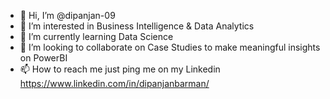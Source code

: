 - 👋 Hi, I’m @dipanjan-09
- 👀 I’m interested in Business Intelligence & Data Analytics
- 🌱 I’m currently learning Data Science
- 💞️ I’m looking to collaborate on Case Studies to make meaningful insights on PowerBI
- 📫 How to reach me just ping me on my Linkedin https://www.linkedin.com/in/dipanjanbarman/

<!---
dipanjan-09/dipanjan-09 is a ✨ special ✨ repository because its `README.md` (this file) appears on your GitHub profile.
You can click the Preview link to take a look at your changes.
--->

